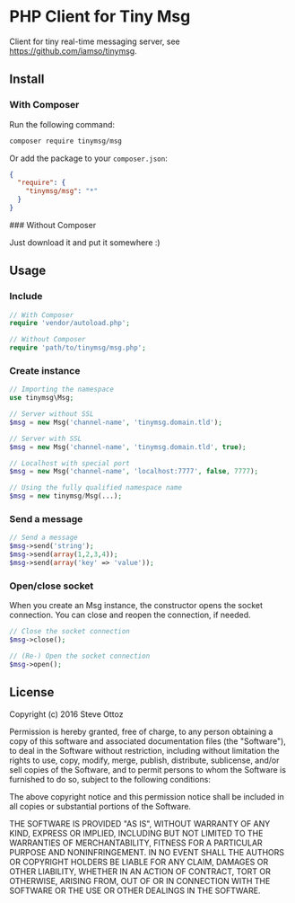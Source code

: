 # PHP Client for Tiny Msg

Client for tiny real-time messaging server, see https://github.com/iamso/tinymsg.

## Install

### With Composer

Run the following command:

```bash
composer require tinymsg/msg
```

Or add the package to your `composer.json`:

```json
{
  "require": {
    "tinymsg/msg": "*"
  }
}
```

### Without Composer

Just download it and put it somewhere :)

## Usage

### Include

```php
// With Composer
require 'vendor/autoload.php';

// Without Composer
require 'path/to/tinymsg/msg.php';
```

### Create instance

```php
// Importing the namespace
use tinymsg\Msg;

// Server without SSL
$msg = new Msg('channel-name', 'tinymsg.domain.tld');

// Server with SSL
$msg = new Msg('channel-name', 'tinymsg.domain.tld', true);

// Localhost with special port
$msg = new Msg('channel-name', 'localhost:7777', false, 7777);

// Using the fully qualified namespace name
$msg = new tinymsg/Msg(...);
```
### Send a message

```php
// Send a message
$msg->send('string');
$msg->send(array(1,2,3,4));
$msg->send(array('key' => 'value'));
```

### Open/close socket

When you create an Msg instance, the constructor opens the socket connection.
You can close and reopen the connection, if needed.

```php
// Close the socket connection
$msg->close();

// (Re-) Open the socket connection
$msg->open();

```

## License
Copyright (c) 2016 Steve Ottoz

Permission is hereby granted, free of charge, to any person obtaining a copy
of this software and associated documentation files (the "Software"), to deal
in the Software without restriction, including without limitation the rights
to use, copy, modify, merge, publish, distribute, sublicense, and/or sell
copies of the Software, and to permit persons to whom the Software is
furnished to do so, subject to the following conditions:

The above copyright notice and this permission notice shall be included in
all copies or substantial portions of the Software.

THE SOFTWARE IS PROVIDED "AS IS", WITHOUT WARRANTY OF ANY KIND, EXPRESS OR
IMPLIED, INCLUDING BUT NOT LIMITED TO THE WARRANTIES OF MERCHANTABILITY,
FITNESS FOR A PARTICULAR PURPOSE AND NONINFRINGEMENT. IN NO EVENT SHALL THE
AUTHORS OR COPYRIGHT HOLDERS BE LIABLE FOR ANY CLAIM, DAMAGES OR OTHER
LIABILITY, WHETHER IN AN ACTION OF CONTRACT, TORT OR OTHERWISE, ARISING FROM,
OUT OF OR IN CONNECTION WITH THE SOFTWARE OR THE USE OR OTHER DEALINGS IN
THE SOFTWARE.
